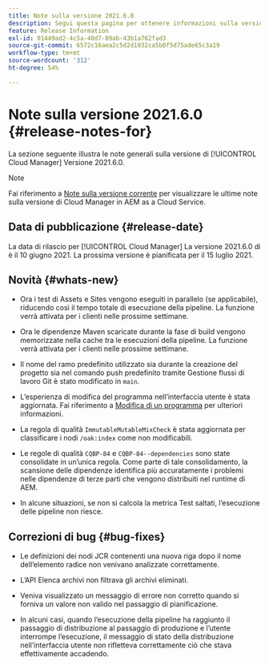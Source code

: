 ```yaml
---
title: Note sulla versione 2021.6.0
description: Segui questa pagina per ottenere informazioni sulla versione 2021.6.0 di Cloud Manager
feature: Release Information
exl-id: 01449ad2-4c5a-40d7-89ab-43b1a762fad3
source-git-commit: 6572c16aea2c5d2d1032ca5b0f5d75ade65c3a19
workflow-type: tm+mt
source-wordcount: '312'
ht-degree: 54%

---
```


# Note sulla versione 2021.6.0 {#release-notes-for}

La sezione seguente illustra le note generali sulla versione di [!UICONTROL Cloud Manager] Versione 2021.6.0.

>[!NOTE]
>Fai riferimento a [Note sulla versione corrente](https://experienceleague.adobe.com/docs/experience-manager-cloud-service/onboarding/getting-access/release-notes-cloud-manager/release-notes-cm-current.html?lang=en#getting-access) per visualizzare le ultime note sulla versione di Cloud Manager in AEM as a Cloud Service.

## Data di pubblicazione {#release-date}

La data di rilascio per [!UICONTROL Cloud Manager] La versione 2021.6.0 di è il 10 giugno 2021.
La prossima versione è pianificata per il 15 luglio 2021.

## Novità {#whats-new}

* Ora i test di Assets e Sites vengono eseguiti in parallelo (se applicabile), riducendo così il tempo totale di esecuzione della pipeline. La funzione verrà attivata per i clienti nelle prossime settimane.

* Ora le dipendenze Maven scaricate durante la fase di build vengono memorizzate nella cache tra le esecuzioni della pipeline. La funzione verrà attivata per i clienti nelle prossime settimane.

* Il nome del ramo predefinito utilizzato sia durante la creazione del progetto sia nel comando push predefinito tramite Gestione flussi di lavoro Git è stato modificato in `main`.

* L’esperienza di modifica del programma nell’interfaccia utente è stata aggiornata. Fai riferimento a [Modifica di un programma](/help/getting-started/program-setup.md#editing-program) per ulteriori informazioni.

* La regola di qualità `ImmutableMutableMixCheck` è stata aggiornata per classificare i nodi `/oak:index` come non modificabili.

* Le regole di qualità `CQBP-84` e `CQBP-84--dependencies` sono state consolidate in un’unica regola. Come parte di tale consolidamento, la scansione delle dipendenze identifica più accuratamente i problemi nelle dipendenze di terze parti che vengono distribuiti nel runtime di AEM.

* In alcune situazioni, se non si calcola la metrica Test saltati, l’esecuzione delle pipeline non riesce.

## Correzioni di bug {#bug-fixes}

* Le definizioni dei nodi JCR contenenti una nuova riga dopo il nome dell’elemento radice non venivano analizzate correttamente.

* L’API Elenca archivi non filtrava gli archivi eliminati.

* Veniva visualizzato un messaggio di errore non corretto quando si forniva un valore non valido nel passaggio di pianificazione.

* In alcuni casi, quando l’esecuzione della pipeline ha raggiunto il passaggio di distribuzione al passaggio di produzione e l’utente interrompe l’esecuzione, il messaggio di stato della distribuzione nell’interfaccia utente non rifletteva correttamente ciò che stava effettivamente accadendo.
